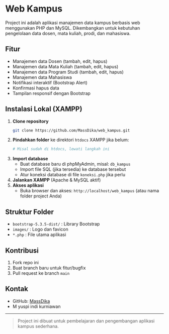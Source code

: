 # Web Kampus

Project ini adalah aplikasi manajemen data kampus berbasis web menggunakan PHP dan MySQL. Dikembangkan untuk kebutuhan pengelolaan data dosen, mata kuliah, prodi, dan mahasiswa.

## Fitur
- Manajemen data Dosen (tambah, edit, hapus)
- Manajemen data Mata Kuliah (tambah, edit, hapus)
- Manajemen data Program Studi (tambah, edit, hapus)
- Manajemen data Mahasiswa
- Notifikasi interaktif (Bootstrap Alert)
- Konfirmasi hapus data
- Tampilan responsif dengan Bootstrap

## Instalasi Lokal (XAMPP)
1. **Clone repository**
   ```bash
   git clone https://github.com/MassDika/web_kampus.git
   ```
2. **Pindahkan folder** ke direktori `htdocs` XAMPP jika belum:
   ```bash
   # Misal sudah di htdocs, lewati langkah ini
   ```
3. **Import database**
   - Buat database baru di phpMyAdmin, misal: `db_kampus`
   - Import file SQL (jika tersedia) ke database tersebut
   - Atur koneksi database di file `koneksi.php` jika perlu
4. **Jalankan XAMPP** (Apache & MySQL aktif)
5. **Akses aplikasi**
   - Buka browser dan akses: `http://localhost/web_kampus` (atau nama folder project Anda)

## Struktur Folder
- `bootstrap-5.3.5-dist/` : Library Bootstrap
- `images/` : Logo dan favicon
- `*.php` : File utama aplikasi

## Kontribusi
1. Fork repo ini
2. Buat branch baru untuk fitur/bugfix
3. Pull request ke branch `main`

## Kontak
- GitHub: [MassDika](https://github.com/MassDika)
- M yuspi indi kurniawan

---

> Project ini dibuat untuk pembelajaran dan pengembangan aplikasi kampus sederhana. 